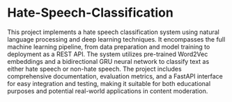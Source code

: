 # Hate-Speech-Classification

This project implements a hate speech classification system using natural language processing and deep learning techniques. It encompasses the full machine learning pipeline, from data preparation and model training to deployment as a REST API. The system utilizes pre-trained Word2Vec embeddings and a bidirectional GRU neural network to classify text as either hate speech or non-hate speech. The project includes comprehensive documentation, evaluation metrics, and a FastAPI interface for easy integration and testing, making it suitable for both educational purposes and potential real-world applications in content moderation.
